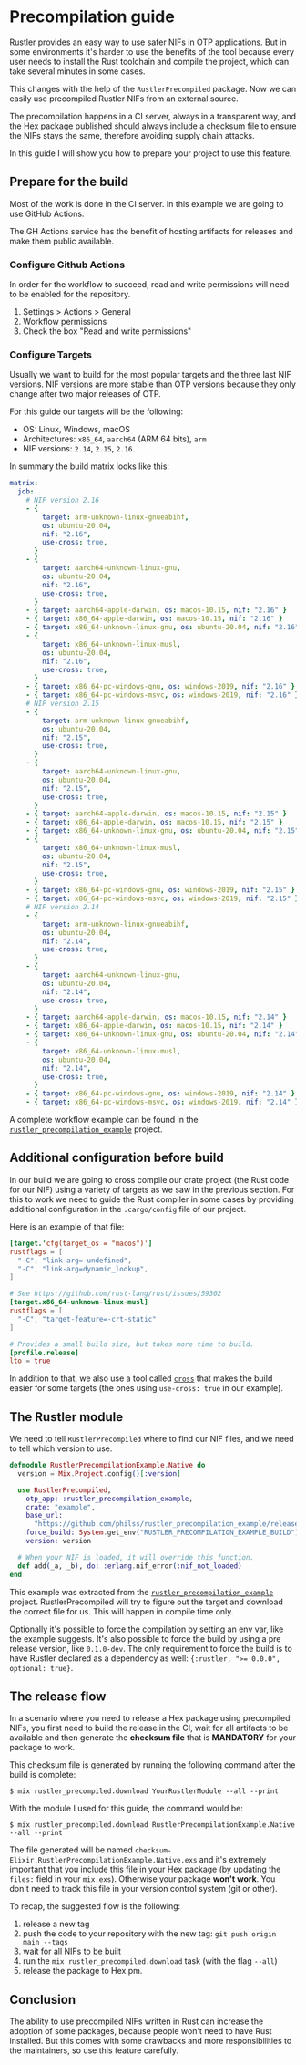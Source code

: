 # Precompilation guide

Rustler provides an easy way to use safer NIFs in OTP applications. But in some
environments it's harder to use the benefits of the tool because every user
needs to install the Rust toolchain and compile the project,
which can take several minutes in some cases.

This changes with the help of the `RustlerPrecompiled` package. Now we can easily
use precompiled Rustler NIFs from an external source.

The precompilation happens in a CI server, always in a transparent way, and
the Hex package published should always include a checksum file to ensure
the NIFs stays the same, therefore avoiding supply chain attacks.

In this guide I will show you how to prepare your project to use this feature.

## Prepare for the build

Most of the work is done in the CI server. In this example we are going to use GitHub Actions.

The GH Actions service has the benefit of hosting artifacts for releases and make them
public available.

### Configure Github Actions

In order for the workflow to succeed, read and write permissions will need to be enabled for the
repository.

1. Settings > Actions > General
2. Workflow permissions
3. Check the box "Read and write permissions"

### Configure Targets

Usually we want to build for the most popular targets and the three last NIF versions. NIF versions
are more stable than OTP versions because they only change after two major releases of OTP.

For this guide our targets will be the following:

- OS: Linux, Windows, macOS
- Architectures: `x86_64`, `aarch64` (ARM 64 bits), `arm`
- NIF versions: `2.14`, `2.15`, `2.16`.

In summary the build matrix looks like this:

```yaml
matrix:
  job:
    # NIF version 2.16
    - {
        target: arm-unknown-linux-gnueabihf,
        os: ubuntu-20.04,
        nif: "2.16",
        use-cross: true,
      }
    - {
        target: aarch64-unknown-linux-gnu,
        os: ubuntu-20.04,
        nif: "2.16",
        use-cross: true,
      }
    - { target: aarch64-apple-darwin, os: macos-10.15, nif: "2.16" }
    - { target: x86_64-apple-darwin, os: macos-10.15, nif: "2.16" }
    - { target: x86_64-unknown-linux-gnu, os: ubuntu-20.04, nif: "2.16" }
    - {
        target: x86_64-unknown-linux-musl,
        os: ubuntu-20.04,
        nif: "2.16",
        use-cross: true,
      }
    - { target: x86_64-pc-windows-gnu, os: windows-2019, nif: "2.16" }
    - { target: x86_64-pc-windows-msvc, os: windows-2019, nif: "2.16" }
    # NIF version 2.15
    - {
        target: arm-unknown-linux-gnueabihf,
        os: ubuntu-20.04,
        nif: "2.15",
        use-cross: true,
      }
    - {
        target: aarch64-unknown-linux-gnu,
        os: ubuntu-20.04,
        nif: "2.15",
        use-cross: true,
      }
    - { target: aarch64-apple-darwin, os: macos-10.15, nif: "2.15" }
    - { target: x86_64-apple-darwin, os: macos-10.15, nif: "2.15" }
    - { target: x86_64-unknown-linux-gnu, os: ubuntu-20.04, nif: "2.15" }
    - {
        target: x86_64-unknown-linux-musl,
        os: ubuntu-20.04,
        nif: "2.15",
        use-cross: true,
      }
    - { target: x86_64-pc-windows-gnu, os: windows-2019, nif: "2.15" }
    - { target: x86_64-pc-windows-msvc, os: windows-2019, nif: "2.15" }
    # NIF version 2.14
    - {
        target: arm-unknown-linux-gnueabihf,
        os: ubuntu-20.04,
        nif: "2.14",
        use-cross: true,
      }
    - {
        target: aarch64-unknown-linux-gnu,
        os: ubuntu-20.04,
        nif: "2.14",
        use-cross: true,
      }
    - { target: aarch64-apple-darwin, os: macos-10.15, nif: "2.14" }
    - { target: x86_64-apple-darwin, os: macos-10.15, nif: "2.14" }
    - { target: x86_64-unknown-linux-gnu, os: ubuntu-20.04, nif: "2.14" }
    - {
        target: x86_64-unknown-linux-musl,
        os: ubuntu-20.04,
        nif: "2.14",
        use-cross: true,
      }
    - { target: x86_64-pc-windows-gnu, os: windows-2019, nif: "2.14" }
    - { target: x86_64-pc-windows-msvc, os: windows-2019, nif: "2.14" }
```

A complete workflow example can be found in the [`rustler_precompilation_example`](https://github.com/philss/rustler_precompilation_example/blob/main/.github/workflows/release.yml) project.

## Additional configuration before build

In our build we are going to cross compile our crate project (the Rust code for our NIF) using
a variety of targets as we saw in the previous section. For this to work we need to guide the Rust
compiler in some cases by providing additional configuration in the `.cargo/config` file of our project.

Here is an example of that file:

```toml
[target.'cfg(target_os = "macos")']
rustflags = [
  "-C", "link-arg=-undefined",
  "-C", "link-arg=dynamic_lookup",
]

# See https://github.com/rust-lang/rust/issues/59302
[target.x86_64-unknown-linux-musl]
rustflags = [
  "-C", "target-feature=-crt-static"
]

# Provides a small build size, but takes more time to build.
[profile.release]
lto = true
```

In addition to that, we also use a tool called [`cross`](https://github.com/rust-embedded/cross) that
makes the build easier for some targets (the ones using `use-cross: true` in our example).

## The Rustler module

We need to tell `RustlerPrecompiled` where to find our NIF files, and we need to tell which version to use.

```elixir
defmodule RustlerPrecompilationExample.Native do
  version = Mix.Project.config()[:version]

  use RustlerPrecompiled,
    otp_app: :rustler_precompilation_example,
    crate: "example",
    base_url:
      "https://github.com/philss/rustler_precompilation_example/releases/download/v#{version}",
    force_build: System.get_env("RUSTLER_PRECOMPILATION_EXAMPLE_BUILD") in ["1", "true"],
    version: version

  # When your NIF is loaded, it will override this function.
  def add(_a, _b), do: :erlang.nif_error(:nif_not_loaded)
end
```

This example was extracted from the [`rustler_precompilation_example`](https://github.com/philss/rustler_precompilation_example/blob/main/lib/rustler_precompilation_example/native.ex) project.
RustlerPrecompiled will try to figure out the target and download the correct file for us. This will happen in compile
time only.

Optionally it's possible to force the compilation by setting an env var, like the example suggests.
It's also possible to force the build by using a pre release version, like `0.1.0-dev`. The only
requirement to force the build is to have Rustler declared as a dependency as well:
`{:rustler, ">= 0.0.0", optional: true}`.

## The release flow

In a scenario where you need to release a Hex package using precompiled NIFs, you first need to
build the release in the CI, wait for all artifacts to be available and then generate
the **checksum file** that is **MANDATORY** for your package to work.

This checksum file is generated by running the following command after the build is complete:

    $ mix rustler_precompiled.download YourRustlerModule --all --print

With the module I used for this guide, the command would be:

    $ mix rustler_precompiled.download RustlerPrecompilationExample.Native --all --print

The file generated will be named `checksum-Elixir.RustlerPrecompilationExample.Native.exs` and
it's extremely important that you include this file in your Hex package (by updating the `files:`
field in your `mix.exs`). Otherwise your package **won't work**.
You don't need to track this file in your version control system (git or other).

To recap, the suggested flow is the following:

1. release a new tag
2. push the code to your repository with the new tag: `git push origin main --tags`
3. wait for all NIFs to be built
4. run the `mix rustler_precompiled.download` task (with the flag `--all`)
5. release the package to Hex.pm.

## Conclusion

The ability to use precompiled NIFs written in Rust can increase the adoption of some packages,
because people won't need to have Rust installed. But this comes with some drawbacks and more
responsibilities to the maintainers, so use this feature carefully.

